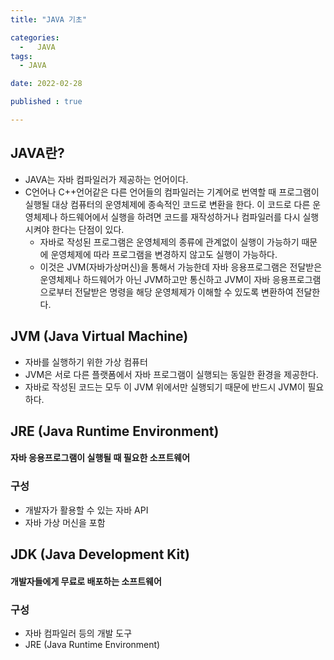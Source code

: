 ```yaml
---
title: "JAVA 기초" 

categories:
  -   JAVA
tags:
  - JAVA

date: 2022-02-28

published : true

---
```


## JAVA란?
- JAVA는 자바 컴파일러가 제공하는 언어이다.
- C언어나 C++언어같은 다른 언어들의 컴파일러는 기계어로 번역할 때 프로그램이 실행될 대상 컴퓨터의 운영체제에 종속적인 코드로 변환을 한다. 이 코드로 다른 운영체제나 하드웨어에서 실행을 하려면 코드를 재작성하거나 컴파일러를 다시 실행시켜야 한다는 단점이 있다.
    - 자바로 작성된 프로그램은 운영체제의 종류에 관계없이 실행이 가능하기 때문에 운영체제에 따라 프로그램을 변경하지 않고도 실행이 가능하다.
    - 이것은 JVM(자바가상머신)을 통해서 가능한데 자바 응용프로그램은 전달받은 운영체제나 하드웨어가 아닌 JVM하고만 통신하고 JVM이 자바 응용프로그램으로부터 전달받은 명령을 해당 운영체제가 이해할 수 있도록 변환하여 전달한다.


## JVM (Java Virtual Machine)
- 자바를 실행하기 위한 가상 컴퓨터
- JVM은 서로 다른 플랫폼에서 자바 프로그램이 실행되는 동일한 환경을 제공한다.
- 자바로 작성된 코드는 모두 이 JVM 위에서만 실행되기 때문에 반드시 JVM이 필요하다.

## JRE (Java Runtime Environment)
#### 자바 응용프로그램이 실행될 때 필요한 소프트웨어
### 구성
- 개발자가 활용할 수 있는 자바 API
- 자바 가상 머신을 포함

## JDK (Java Development Kit)
#### 개발자들에게 무료로 배포하는 소프트웨어
### 구성
- 자바 컴파일러 등의 개발 도구
- JRE (Java Runtime Environment)

